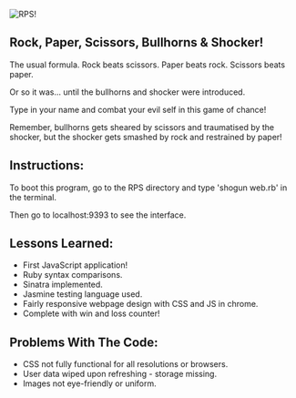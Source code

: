 ![RPS!](http://www.wpclipart.com/recreation/playing/playing_2/rock_paper_scissors.png)

Rock, Paper, Scissors, Bullhorns & Shocker!
--
The usual formula. Rock beats scissors. Paper beats rock. Scissors beats paper.

Or so it was... until the bullhorns and shocker were introduced.

Type in your name and combat your evil self in this game of chance!

Remember, bullhorns gets sheared by scissors and traumatised by the shocker, but the shocker gets smashed by rock and restrained by paper!

Instructions:
--
To boot this program, go to the RPS directory and type 'shogun web.rb' in the terminal.

Then go to localhost:9393 to see the interface.

Lessons Learned:
--
* First JavaScript application!
* Ruby syntax comparisons.
* Sinatra implemented.
* Jasmine testing language used.
* Fairly responsive webpage design with CSS and JS in chrome.
* Complete with win and loss counter!

Problems With The Code:
--
* CSS not fully functional for all resolutions or browsers.
* User data wiped upon refreshing - storage missing.
* Images not eye-friendly or uniform.